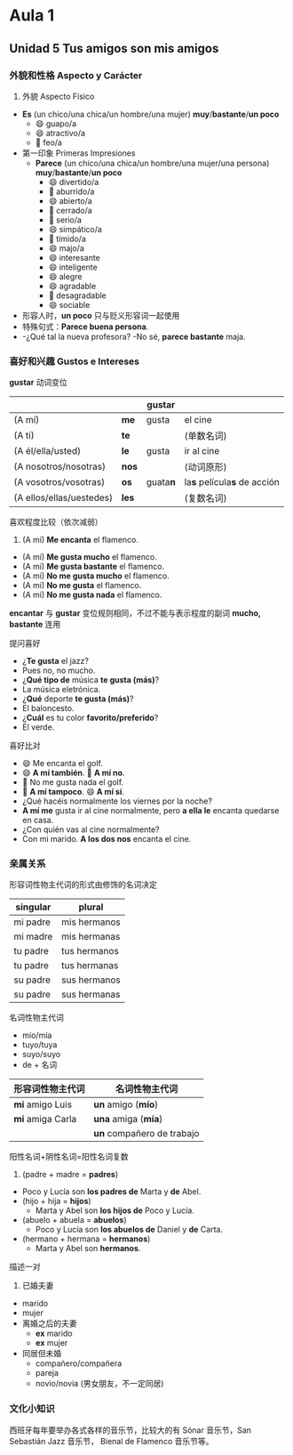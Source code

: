 # Aula 1

## Unidad 5 Tus amigos son mis amigos

### 外貌和性格 Aspecto y Carácter

1. 外貌 Aspecto Físico
  - **Es** (un chico/una chica/un hombre/una mujer) **muy**/**bastante**/**un poco**
    - :smile: guapo/a
    - :smile: atractivo/a
    - :imp: feo/a
- 第一印象 Primeras Impresiones
  - **Parece**  (un chico/una chica/un hombre/una mujer/una persona) **muy**/**bastante**/**un poco**
    - :smile: divertido/a
    - :imp: aburrido/a
    - :smile: abierto/a
    - :imp: cerrado/a
    - :imp: serio/a
    - :smile: simpático/a
    - :imp: tímido/a
    - :smile: majo/a
    - :smile: interesante
    - :smile: inteligente
    - :smile: alegre
    - :smile: agradable
    - :imp: desagradable
    - :smile: sociable
- 形容人时，**un poco** 只与贬义形容词一起使用
- 特殊句式：**Parece buena persona**.
- -¿Qué tal la nueva profesora? -No sé, **parece bastante** maja.

### 喜好和兴趣 Gustos e Intereses

**gustar** 动词变位

|||gustar||
|---|---|---|---|
|(A mí)|**me**|gusta|el cine|
|(A ti)|**te**||(单数名词)|
|(A él/ella/usted)|**le**|gusta|ir al cine|
|(A nosotros/nosotras)|**nos**| |(动词原形)|
|(A vosotros/vosotras)|**os**|guata**n**|la**s** película**s** de acción|
|(A ellos/ellas/uestedes) | **les** | |(复数名词)|

喜欢程度比较（依次减弱）

1. (A mí) **Me encanta** el flamenco.
- (A mí) **Me gusta mucho** el flamenco.
- (A mí) **Me gusta bastante** el flamenco.
- (A mí) **No me gusta mucho** el flamenco.
- (A mí) **No me gusta** el flamenco.
- (A mí) **No me gusta nada** el flamenco.

**encantar** 与 **gustar** 变位规则相同，不过不能与表示程度的副词 **mucho, bastante** 连用

提问喜好

- ¿**Te gusta** el jazz?
- Pues no, no mucho.
- ¿**Qué tipo de** música **te gusta (más)**?
- La música eletrónica.
- ¿**Qué** deporte **te gusta (más)**?
- El baloncesto.
- ¿**Cuál** es tu color **favorito/preferido**?
- El verde.

喜好比对

- :smile: Me encanta el golf.
- :smile: **A mí también**. :imp: **A mí no**.
- :imp: No me gusta nada el golf.
- :imp: **A mí tampoco**. :smile: **A mí sí**.
- ¿Qué hacéis normalmente los viernes por la noche?
- **A mí me** gusta ir al cine normalmente, pero **a ella le** encanta quedarse en casa.
- ¿Con quién vas al cine normalmente?
- Con mi marido. **A los dos nos** encanta el cine.

### 亲属关系

形容词性物主代词的形式由修饰的名词决定

|singular|plural|
|---|---|
|mi padre|mis hermanos|
|mi madre|mis hermanas|
|tu padre|tus hermanos|
|tu padre|tus hermanas|
|su padre|sus hermanos|
|su padre|sus hermanas|

名词性物主代词
- mío/mía
- tuyo/tuya
- suyo/suyo
- de + 名词

|形容词性物主代词|名词性物主代词|
|----|----|
|**mi** amigo Luis| **un** amigo (**mío**)|
|**mi** amiga Carla| **una** amiga (**mía**)|
||**un** compañero de trabajo|

阳性名词+阴性名词=阳性名词复数

1. (padre + madre = **padres**)
  - Poco y Lucía son **los padres de** Marta y **de** Abel.
- (hijo + hija = **hijos**)
  - Marta y Abel son **los hijos de** Poco y Lucía.
- (abuelo + abuela = **abuelos**)
  - Poco y Lucía son **los abuelos de** Daniel y **de** Carta.
- (hermano + hermana = **hermanos**)
  - Marta y Abel son **hermanos**.

描述一对
1. 已婚夫妻
  - marido
  - mujer
- 离婚之后的夫妻
  - **ex** marido
  - **ex** mujer
- 同居但未婚
  - compañero/compañera
  - pareja
  - novio/novia (男女朋友，不一定同居)

### 文化小知识

西班牙每年要举办各式各样的音乐节，比较大的有 Sónar 音乐节，San Sebastián Jazz 音乐节，
Bienal de Flamenco 音乐节等。
